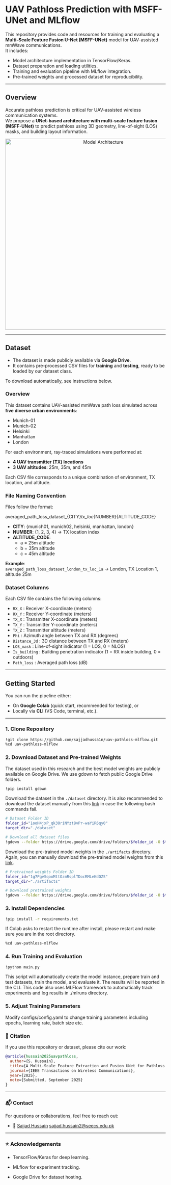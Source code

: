 # UAV Pathloss Prediction with MSFF-UNet and MLflow

This repository provides code and resources for training and evaluating a **Multi-Scale Feature Fusion U-Net (MSFF-UNet)** model for UAV-assisted mmWave communications.  
It includes:
- Model architecture implementation in TensorFlow/Keras.
- Dataset preparation and loading utilities.
- Training and evaluation pipeline with MLflow integration.
- Pre-trained weights and processed dataset for reproducibility.

---

## Overview

Accurate pathloss prediction is critical for UAV-assisted wireless communication systems.  
We propose a **UNet-based architecture with multi-scale feature fusion (MSFF-UNet)** to predict pathloss using 3D geometry, line-of-sight (LOS) masks, and building layout information.  

<p align="center">
  <img src="docs/architecture.png" alt="Model Architecture" width="600"/>
</p>

---

## Dataset

- The dataset is made publicly available via **Google Drive**.  
- It contains pre-processed CSV files for **training** and **testing**, ready to be loaded by our dataset class.  

To download automatically, see instructions below.  

### Overview
This dataset contains UAV-assisted mmWave path loss simulated across **five diverse urban environments**:
- Munich-01
- Munich-02
- Helsinki
- Manhattan
- London

For each environment, ray-traced simulations were performed at:
- **4 UAV transmitter (TX) locations**
- **3 UAV altitudes**: 25m, 35m, and 45m

Each CSV file corresponds to a unique combination of environment, TX location, and altitude.


### File Naming Convention
Files follow the format:

averaged_path_loss_dataset_{CITY}_tx_loc_{NUMBER}{ALTITUDE_CODE}


- **CITY**: {munich01, munich02, helsinki, manhattan, london}  
- **NUMBER**: {1, 2, 3, 4} → TX location index  
- **ALTITUDE_CODE**:  
  - a = 25m altitude  
  - b = 35m altitude  
  - c = 45m altitude  

**Example**:  
`averaged_path_loss_dataset_london_tx_loc_1a` → London, TX Location 1, altitude 25m


### Dataset Columns
Each CSV file contains the following columns:

- `RX_X` : Receiver X-coordinate (meters)  
- `RX_Y` : Receiver Y-coordinate (meters)  
- `TX_X` : Transmitter X-coordinate (meters)  
- `TX_Y` : Transmitter Y-coordinate (meters)  
- `TX_Z` : Transmitter altitude (meters)  
- `Phi` : Azimuth angle between TX and RX (degrees)  
- `Distance_3d` : 3D distance between TX and RX (meters)  
- `LOS_mask` : Line-of-sight indicator (1 = LOS, 0 = NLOS)  
- `Is_building` : Building penetration indicator (1 = RX inside building, 0 = outdoors)  
- `Path_loss` : Averaged path loss (dB)  


---


## Getting Started

You can run the pipeline either:
- On **Google Colab** (quick start, recommended for testing), or
- Locally via **CLI** (VS Code, terminal, etc.).

---

### 1. Clone Repository

```bash
!git clone https://github.com/sajjadhussa1n/uav-pathloss-mlflow.git
%cd uav-pathloss-mlflow
```
### 2. Download Dataset and Pre-trained Weights

The dataset used in this research and the best model weights are publicly available on Google Drive. We use gdown to fetch public Google Drive folders.

```bash
!pip install gdown
```

Download the dataset in the `./dataset` directory. It is also recommended to download the dataset manually from this [link](https://drive.google.com/drive/folders/1ooH4jxP_qk3OriNYzt8vPr-waYiR6qy0?usp=sharing) in case the following bash commands fail. 

```bash
# Dataset Folder ID
folder_id="1ooH4jxP_qk3OriNYzt8vPr-waYiR6qy0"
target_dir="./dataset"

# Download all dataset files
!gdown --folder https://drive.google.com/drive/folders/$folder_id -O $target_dir
```

Download the pre-trained model weights in the `./artifacts` directory. Again, you can manually download the pre-trained model weights from this [link](https://drive.google.com/drive/folders/1g7PgvSqooMttOzmRsplTDocRMLeKdOZS?usp=sharing).

```bash
# Pretrained weights Folder ID
folder_id="1g7PgvSqooMttOzmRsplTDocRMLeKdOZS"
target_dir="./artifacts"

# Download pretrained weights
!gdown --folder https://drive.google.com/drive/folders/$folder_id -O $target_dir
```

### 3. Install Dependencies

```bash
!pip install -r requirements.txt
```

If Colab asks to restart the runtime after install, please restart and make sure you are in the root directory.

```bash
%cd uav-pathloss-mlflow
```

### 4. Run Training and Evaluation

```bash
!python main.py
```
This script will automatically create the model instance, prepare train and test datasets, train the model, and evaluate it. The results will be reported in the CLI. This code also uses MLFlow framework to automatically track experiments and log results in ./mlruns directory. 

### 5. Adjust Training Parameters

Modify configs/config.yaml to change training parameters including epochs, learning rate, batch size etc.

### 📑 Citation 

If you use this repository or dataset, please cite our work:

```bibtex
@article{hussain2025uavpathloss,
  author={S. Hussain},
  title={A Multi-Scale Feature Extraction and Fusion UNet for Pathloss Prediction in UAV-Assisted mmWave Radio Networks},
  journal={IEEE Transactions on Wireless Communications},
  year={2025},
  note={Submitted, September 2025}
}
```
---

### 📬 Contact 

For questions or collaborations, feel free to reach out:

- 📧 [Sajjad Hussain](https://github.com/sajjadhussa1n) sajjad.hussain2@seecs.edu.pk

---

### ⭐ Acknowledgements 

- TensorFlow/Keras for deep learning.

- MLflow for experiment tracking.

- Google Drive for dataset hosting.


